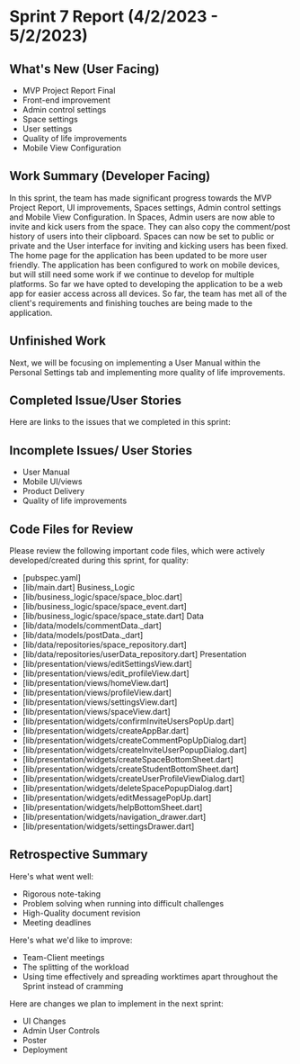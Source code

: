 # Sprint 7 Report (4/2/2023 - 5/2/2023)

## What's New (User Facing)
* MVP Project Report Final 
* Front-end improvement
* Admin control settings
* Space settings
* User settings
* Quality of life improvements
* Mobile View Configuration

## Work Summary (Developer Facing)
In this sprint, the team has made significant progress towards the MVP Project Report, UI improvements, Spaces settings, Admin control settings and Mobile View Configuration. In Spaces, Admin users are now able to invite and kick users from the space. They can also copy the comment/post history of users into their clipboard. Spaces can now be set to public or private and the User interface for inviting and kicking users has been fixed. The home page for the application has been updated to be more user friendly. The application has been configured to work on mobile devices, but will still need some work if we continue to develop for multiple platforms. So far we have opted to developing the application to be a web app for easier access across all devices. So far, the team has met all of the client's requirements and finishing touches are being made to the application.

## Unfinished Work
Next, we will be focusing on implementing a User Manual within the Personal Settings tab and implementing more quality of life improvements.


## Completed Issue/User Stories
Here are links to the issues that we completed in this sprint:

## Incomplete Issues/ User Stories
* User Manual
* Mobile UI/views
* Product Delivery
* Quality of life improvements

## Code Files for Review
Please review the following important code files, which were actively developed/created during this sprint, for quality:
 * [pubspec.yaml]
 * [lib/main.dart]
 Business_Logic
 * [lib/business_logic/space/space_bloc.dart]
 * [lib/business_logic/space/space_event.dart]
 * [lib/business_logic/space/space_state.dart]
 Data
 * [lib/data/models/commentData._dart]
 * [lib/data/models/postData._dart]
 * [lib/data/repositories/space_repository.dart]
 * [lib/data/repositories/userData_repository.dart]
 Presentation
 * [lib/presentation/views/editSettingsView.dart]
 * [lib/presentation/views/edit_profileView.dart]
 * [lib/presentation/views/homeView.dart]
 * [lib/presentation/views/profileView.dart]
 * [lib/presentation/views/settingsView.dart]
 * [lib/presentation/views/spaceView.dart] 
 * [lib/presentation/widgets/confirmInviteUsersPopUp.dart]
 * [lib/presentation/widgets/createAppBar.dart]
 * [lib/presentation/widgets/createCommentPopUpDialog.dart]
 * [lib/presentation/widgets/createInviteUserPopupDialog.dart]
 * [lib/presentation/widgets/createSpaceBottomSheet.dart]
 * [lib/presentation/widgets/createStudentBottomSheet.dart]
 * [lib/presentation/widgets/createUserProfileViewDialog.dart]
 * [lib/presentation/widgets/deleteSpacePopupDialog.dart]
 * [lib/presentation/widgets/editMessagePopUp.dart]
 * [lib/presentation/widgets/helpBottomSheet.dart]
 * [lib/presentation/widgets/navigation_drawer.dart]
 * [lib/presentation/widgets/settingsDrawer.dart]

## Retrospective Summary
Here's what went well:
 * Rigorous note-taking
 * Problem solving when running into difficult challenges
 * High-Quality document revision
 * Meeting deadlines

Here's what we'd like to improve:
 * Team-Client meetings
 * The splitting of the workload
 * Using time effectively and spreading worktimes apart throughout the Sprint instead of cramming

Here are changes we plan to implement in the next sprint:
 * UI Changes
 * Admin User Controls
 * Poster 
 * Deployment